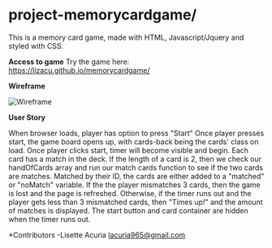 # project-memorycardgame/


This is a memory card game, made with HTML, Javascript/Jquery and styled with CSS.


**Access to game** Try the game here: https://lizacu.github.io/memorycardgame/



**Wireframe**

![Wireframe](project_1/img_files/Wireframe.png)



**User Story** 



When browser loads, player has option to press "Start" Once player presses start, the game board opens up, with cards-back being the cards' class on load. Once player clicks start, timer will become visible and begin. Each card has a match in the deck. If the length of a card is 2, then we check our handOfCards array and run our match cards function to see if the two cards are matches. Matched by their ID, the cards are either added to a "matched" or "noMatch" variable. If the the player mismatches 3 cards, then the game is lost and the page is refreshed. Otherwise, if the timer runs out and the player gets less than 3 mismatched cards, then "Times up!" and the amount of matches is displayed. The start button and card container are hidden when the timer runs out.



*Contributors -Lisette Acuria lacuria965@gmail.com